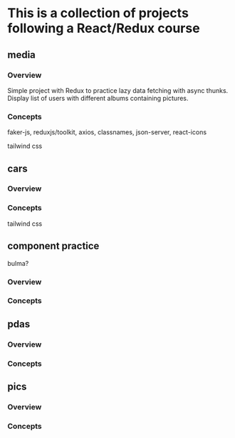 # This is a collection of projects following a React/Redux course

## media

### Overview

Simple project with Redux to practice lazy data fetching with async thunks.
Display list of users with different albums containing pictures.

### Concepts

faker-js, reduxjs/toolkit, axios, classnames, json-server, react-icons

tailwind css

## cars

### Overview

### Concepts

tailwind css

## component practice

bulma?

### Overview

### Concepts

## pdas

### Overview

### Concepts

## pics

### Overview

### Concepts
